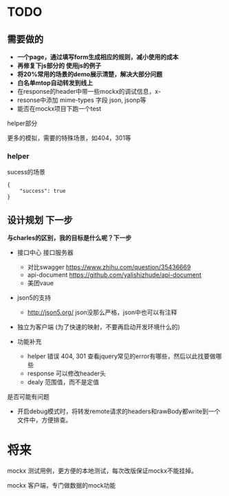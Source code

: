 
# TODO



## 需要做的

<!-- 有callback字段，自动识别为jsonp请求，不需要用户填写 -->
- **一个page，通过填写form生成相应的规则，减小使用的成本**
- **再修复下js部分的 使用js的例子**
- **将20%常用的场景的demo展示清楚，解决大部分问题**
- **白名单mtop自动转发到线上**
- 在response的header中带一些mockx的调试信息，x-
- resonse中添加 mime-types 字段 json, jsonp等
- 能否在mockx项目下跑一个test

helper部分

更多的模拟，需要的特殊场景，如404，301等

### helper

sucess的场景
```
{
	"success": true
}
```

### 

## 设计规划 下一步

**与charles的区别，我的目标是什么呢？下一步**

- 接口中心 接口服务器	

	- 对比swagger https://www.zhihu.com/question/35436669
	- api-document https://github.com/yalishizhude/api-document
	- 美团vaue 

- json5的支持
	 - http://json5.org/ json没那么严格，json中也可以有注释

- 独立为客户端 (为了快速的映射，不要再启动开发环境什么的)

- 功能补充
	- helper 错误 404, 301 查看jquery常见的error有哪些，然后以此找要做哪些
	- response 可以修改header头
	- dealy 范围值，而不是定值

是否可能有问题

- 开启debug模式时，将转发remote请求的headers和rawBody都write到一个文件中，方便排查。


# 将来

mockx 测试用例，更方便的本地测试，每次改版保证mockx不能挂掉。

mockx 客户端，专门做数据的mock功能